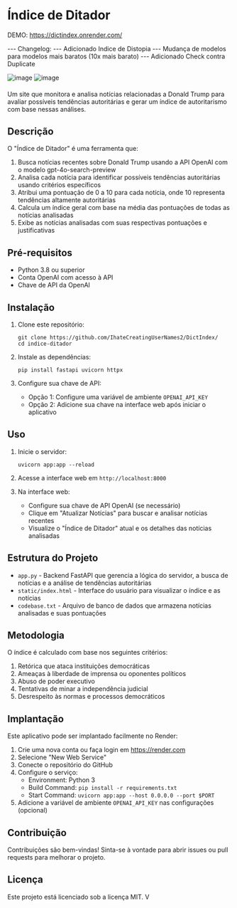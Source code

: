# Índice de Ditador
DEMO: https://dictindex.onrender.com/


--- Changelog: 
--- Adicionado Indice de Distopia
--- Mudança de modelos para modelos mais baratos (10x mais barato) 
--- Adicionado Check contra Duplicate

![image](https://github.com/user-attachments/assets/e73d8ffc-24c9-4244-8145-7d26bc317b76)
![image](https://github.com/user-attachments/assets/8c8fb28c-fa47-4fbe-8d67-4b45fa8b70f1)

####
Um site que monitora e analisa notícias relacionadas a Donald Trump para avaliar possíveis tendências autoritárias e gerar um índice de autoritarismo com base nessas análises.

## Descrição

O "Índice de Ditador" é uma ferramenta que:

1. Busca notícias recentes sobre Donald Trump usando a API OpenAI com o modelo gpt-4o-search-preview
2. Analisa cada notícia para identificar possíveis tendências autoritárias usando critérios específicos
3. Atribui uma pontuação de 0 a 10 para cada notícia, onde 10 representa tendências altamente autoritárias
4. Calcula um índice geral com base na média das pontuações de todas as notícias analisadas
5. Exibe as notícias analisadas com suas respectivas pontuações e justificativas

## Pré-requisitos

- Python 3.8 ou superior
- Conta OpenAI com acesso à API
- Chave de API da OpenAI

## Instalação

1. Clone este repositório:
   ```
   git clone https://github.com/IhateCreatingUserNames2/DictIndex/
   cd indice-ditador
   ```

2. Instale as dependências:
   ```
   pip install fastapi uvicorn httpx
   ```

3. Configure sua chave de API:
   - Opção 1: Configure uma variável de ambiente `OPENAI_API_KEY`
   - Opção 2: Adicione sua chave na interface web após iniciar o aplicativo

## Uso

1. Inicie o servidor:
   ```
   uvicorn app:app --reload
   ```

2. Acesse a interface web em `http://localhost:8000`

3. Na interface web:
   - Configure sua chave de API OpenAI (se necessário)
   - Clique em "Atualizar Notícias" para buscar e analisar notícias recentes
   - Visualize o "Índice de Ditador" atual e os detalhes das notícias analisadas

## Estrutura do Projeto

- `app.py` - Backend FastAPI que gerencia a lógica do servidor, a busca de notícias e a análise de tendências autoritárias
- `static/index.html` - Interface do usuário para visualizar o índice e as notícias
- `codebase.txt` - Arquivo de banco de dados que armazena notícias analisadas e suas pontuações

## Metodologia

O índice é calculado com base nos seguintes critérios:

1. Retórica que ataca instituições democráticas
2. Ameaças à liberdade de imprensa ou oponentes políticos
3. Abuso de poder executivo
4. Tentativas de minar a independência judicial
5. Desrespeito às normas e processos democráticos

## Implantação

Este aplicativo pode ser implantado facilmente no Render:

1. Crie uma nova conta ou faça login em https://render.com
2. Selecione "New Web Service"
3. Conecte o repositório do GitHub
4. Configure o serviço:
   - Environment: Python 3
   - Build Command: `pip install -r requirements.txt`
   - Start Command: `uvicorn app:app --host 0.0.0.0 --port $PORT`
5. Adicione a variável de ambiente `OPENAI_API_KEY` nas configurações (opcional)

## Contribuição

Contribuições são bem-vindas! Sinta-se à vontade para abrir issues ou pull requests para melhorar o projeto.

## Licença

Este projeto está licenciado sob a licença MIT. V

